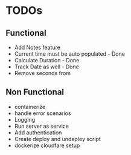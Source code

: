 # TODOs

## Functional

- Add Notes feature
- Current time must be auto populated - Done
- Calculate Duration - Done 
- Track Date as well - Done 
- Remove seconds from 

## Non Functional

- containerize 
- handle error scenarios 
- Logging 
- Run server as service
- Add authentication 
- Create deploy and undeploy script 
- dockerize cloudfare setup 

